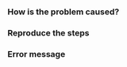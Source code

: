 <!--
     1. I have read [Snippet Theme README.md Document] and FAQ.
     2. I have searched for related [Issues] and there is no solution.
-->

### How is the problem caused?



### Reproduce the steps



### Error message
